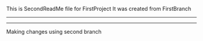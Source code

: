This is SecondReadMe file for FirstProject
It was created from FirstBranch
******************************
****************************
Making changes using second branch
